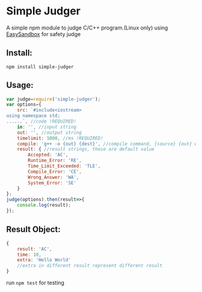 Simple Judger
================
A simple npm module to judge C/C++ program.(Linux only)
using [EasySandbox](https://github.com/daveho/EasySandbox) for safety judge

Install:
----------------
`npm install simple-judger`

Usage:
----------------
```javascript
var judge=require('simple-judger');
var options={
    src: `#include<iostream>
using namespace std;
......`, //code !REQUIRED!
    in: '', //input string
    out: '', //output string
    timelimit: 1000, //ms !REQUIRED!
    compile: 'g++ -o {out} {dest}', //compile command, {source} {out} will be replaced !REQUIRED!
    result: { //result strings, these are default value
        Accepted: 'AC',
        Runtime_Error: 'RE',
        Time_Limit_Exceeded: 'TLE',
        Compile_Error: 'CE',
        Wrong_Answer: 'WA',
        System_Error: 'SE'
    }
};
judge(options).then(result=>{
    console.log(result);
});
```
Result Object:
----------------
```javascript
{
    result: 'AC',
    time: 10,
    extra: 'Hello World' 
    //extra in different result represent different result
}
```

run `npm test` for testing
